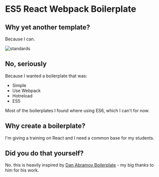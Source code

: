 # ES5 React Webpack Boilerplate

## Why yet another template?

Because I can.

![standards](https://cloud.githubusercontent.com/assets/829292/12536852/66dc5b1a-c2b1-11e5-8c23-bec83c0d93bd.png)

## No, seriously

Because I wanted a boilerplate that was:

* Simple
* Use Webpack
* Hotreload
* ES5

Most of the boilerplates I found where using ES6, which I can't for now.

## Why create a boilerplate?

I'm giving a training on React and I need a common base for my students.

## Did you do that yourself?

No. this is heavily inspired by [Dan Abramov Boilerplate](https://github.com/gaearon/react-hot-boilerplate) - my big thanks to him for his work.
